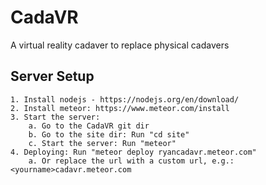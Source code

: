 # CadaVR
A virtual reality cadaver to replace physical cadavers

## Server Setup
    1. Install nodejs - https://nodejs.org/en/download/
    2. Install meteor: https://www.meteor.com/install
    3. Start the server:
        a. Go to the CadaVR git dir
        b. Go to the site dir: Run "cd site"
        c. Start the server: Run "meteor"
    4. Deploying: Run "meteor deploy ryancadavr.meteor.com"
        a. Or replace the url with a custom url, e.g.: <yourname>cadavr.meteor.com
